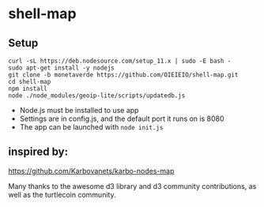 # shell-map

## Setup 

```
curl -sL https://deb.nodesource.com/setup_11.x | sudo -E bash -
sudo apt-get install -y nodejs
git clone -b monetaverde https://github.com/OIEIEIO/shell-map.git
cd shell-map
npm install
node ./node_modules/geoip-lite/scripts/updatedb.js
```
* Node.js must be installed to use app
* Settings are in config.js, and the default port it runs on is 8080
* The app can be launched with `node init.js`


## inspired by:

https://github.com/Karbovanets/karbo-nodes-map

Many thanks to the awesome d3 library and d3 community contributions, as well as the turtlecoin community.


